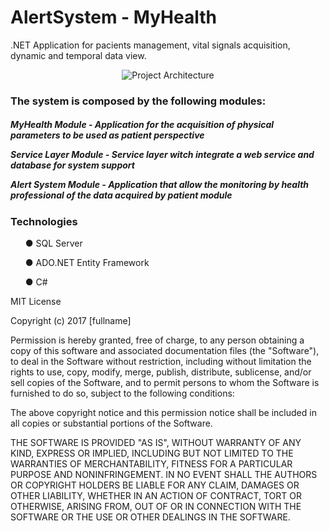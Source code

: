 # AlertSystem - MyHealth
.NET Application for pacients management, vital signals acquisition, dynamic and temporal  data view.
<p align="center"> <img src="https://preview.ibb.co/mdwaO5/Capturar.png" alt="Project Architecture" border="0"></p>



<p><h3>The system is composed by the following modules: </h3></p> 
<h5><p>MyHealth Module - Application for the acquisition of physical parameters to be used as patient perspective </p>
<p>Service Layer Module - Service layer witch integrate a web service and database for system support </p>
<p>Alert System Module - Application that allow the monitoring by health professional of the data acquired by patient module</p>

<p><h3> Technologies </h3> </p>

<ul>● SQL Server</ul>
<ul>● ADO.NET Entity Framework</ul>
<ul>● C#</ul><p>


MIT License

Copyright (c) 2017 [fullname]

Permission is hereby granted, free of charge, to any person obtaining a copy
of this software and associated documentation files (the "Software"), to deal
in the Software without restriction, including without limitation the rights
to use, copy, modify, merge, publish, distribute, sublicense, and/or sell
copies of the Software, and to permit persons to whom the Software is
furnished to do so, subject to the following conditions:

The above copyright notice and this permission notice shall be included in all
copies or substantial portions of the Software.

THE SOFTWARE IS PROVIDED "AS IS", WITHOUT WARRANTY OF ANY KIND, EXPRESS OR
IMPLIED, INCLUDING BUT NOT LIMITED TO THE WARRANTIES OF MERCHANTABILITY,
FITNESS FOR A PARTICULAR PURPOSE AND NONINFRINGEMENT. IN NO EVENT SHALL THE
AUTHORS OR COPYRIGHT HOLDERS BE LIABLE FOR ANY CLAIM, DAMAGES OR OTHER
LIABILITY, WHETHER IN AN ACTION OF CONTRACT, TORT OR OTHERWISE, ARISING FROM,
OUT OF OR IN CONNECTION WITH THE SOFTWARE OR THE USE OR OTHER DEALINGS IN THE
SOFTWARE.
